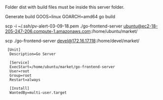 Folder dist with build files must be inside this server folder.

Generate build
GOOS=linux GOARCH=amd64 go build 

scp -i ~/.ssh/pv-alert-03-09-18.pem ./go-frontend-server ubuntu@ec2-18-205-247-206.compute-1.amazonaws.com:/home/ubuntu/market/

scp ./go-frontend-server devel@172.16.17.118:/home/devel/market/

```
 [Unit]
  Description=Go Server

  [Service]
  ExecStart=/home/ubuntu/market/go-frontend-server
  User=root
  Group=root
  Restart=always

  [Install]
  WantedBy=multi-user.target
  ```